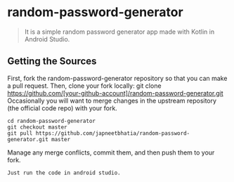 # random-password-generator
> It is a simple random password generator app made with Kotlin in Android Studio.

## Getting the Sources
First, fork the random-password-generator repository so that you can make a pull request. 
Then, clone your fork locally: git clone https://github.com/[your-github-account]/random-password-generator.git 
Occasionally you will want to merge changes in the upstream repository (the official code repo) with your fork.

```
cd random-password-generator
git checkout master
git pull https://github.com/japneetbhatia/random-password-generator.git master
```
Manage any merge conflicts, commit them, and then push them to your fork.

```
Just run the code in android studio.
```
